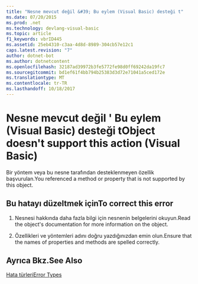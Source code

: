 ```yaml
---
title: "Nesne mevcut değil &#39; Bu eylem (Visual Basic) desteği t"
ms.date: 07/20/2015
ms.prod: .net
ms.technology: devlang-visual-basic
ms.topic: article
f1_keywords: vbrID445
ms.assetid: 25eb4310-c3aa-4d8d-8989-304cb57e12c1
caps.latest.revision: "7"
author: dotnet-bot
ms.author: dotnetcontent
ms.openlocfilehash: 32187ad39972b3fe5772fe98d0ff69242da19fc7
ms.sourcegitcommit: bd1ef61f4bb794b25383d3d72e71041a5ced172e
ms.translationtype: MT
ms.contentlocale: tr-TR
ms.lasthandoff: 10/18/2017
---
```

# <a name="object-doesn39t-support-this-action-visual-basic"></a><span data-ttu-id="52317-102">Nesne mevcut değil &#39; Bu eylem (Visual Basic) desteği t</span><span class="sxs-lookup"><span data-stu-id="52317-102">Object doesn&#39;t support this action (Visual Basic)</span></span>
<span data-ttu-id="52317-103">Bir yöntem veya bu nesne tarafından desteklenmeyen özellik başvurulan.</span><span class="sxs-lookup"><span data-stu-id="52317-103">You referenced a method or property that is not supported by this object.</span></span>  
  
## <a name="to-correct-this-error"></a><span data-ttu-id="52317-104">Bu hatayı düzeltmek için</span><span class="sxs-lookup"><span data-stu-id="52317-104">To correct this error</span></span>  
  
1.  <span data-ttu-id="52317-105">Nesnesi hakkında daha fazla bilgi için nesnenin belgelerini okuyun.</span><span class="sxs-lookup"><span data-stu-id="52317-105">Read the object's documentation for more information on the object.</span></span>  
  
2.  <span data-ttu-id="52317-106">Özellikleri ve yöntemleri adını doğru yazdığınızdan emin olun.</span><span class="sxs-lookup"><span data-stu-id="52317-106">Ensure that the names of properties and methods are spelled correctly.</span></span>  
  
## <a name="see-also"></a><span data-ttu-id="52317-107">Ayrıca Bkz.</span><span class="sxs-lookup"><span data-stu-id="52317-107">See Also</span></span>  
 [<span data-ttu-id="52317-108">Hata türleri</span><span class="sxs-lookup"><span data-stu-id="52317-108">Error Types</span></span>](../../visual-basic/programming-guide/language-features/error-types.md)
